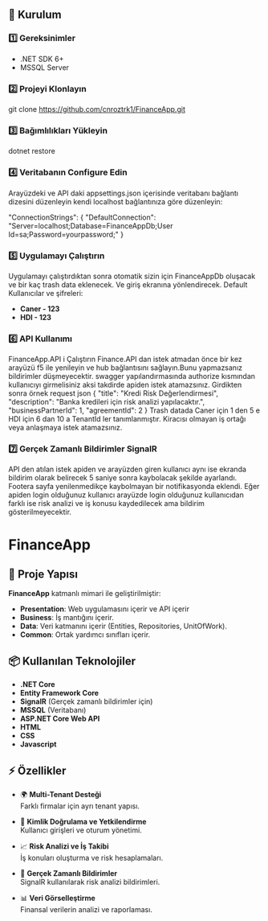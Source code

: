 ## 📌 Kurulum

### 1️⃣ **Gereksinimler**
- .NET SDK 6+
- MSSQL Server
### 2️⃣ **Projeyi Klonlayın**
git clone https://github.com/cnroztrk1/FinanceApp.git
### 3️⃣  Bağımlılıkları Yükleyin
dotnet restore
### 4️⃣  Veritabanın Configure Edin
Arayüzdeki ve API daki
appsettings.json içerisinde veritabanı bağlantı dizesini düzenleyin kendi localhost bağlantınıza göre düzenleyin:

"ConnectionStrings": {
  "DefaultConnection": "Server=localhost;Database=FinanceAppDb;User Id=sa;Password=yourpassword;"
}
### 5️⃣  Uygulamayı Çalıştırın
Uygulamayı çalıştırdıktan sonra otomatik sizin için FinanceAppDb oluşacak ve bir kaç trash data eklenecek. Ve giriş ekranına yönlendirecek.
Default Kullanıcılar ve şifreleri: 
- **Caner - 123**
- **HDI - 123**

### 6️⃣  API Kullanımı
FinanceApp.API i Çalıştırın 
Finance.API dan istek atmadan önce bir kez arayüzü f5 ile yenileyin ve hub bağlantısını sağlayın.Bunu yapmazsanız bildirimler düşmeyecektir.
swagger yapılandırmasında authorize kısmından kullanıcıyı girmelisiniz aksi takdirde apiden istek atamazsınız.
Girdikten sonra örnek request json
{
  "title": "Kredi Risk Değerlendirmesi",
  "description": "Banka kredileri için risk analizi yapılacaktır.",
  "businessPartnerId": 1,
  "agreementId": 2
}
Trash datada Caner için 1 den 5 e HDI için 6 dan 10 a TenantId ler tanımlanmıştır. Kiracısı olmayan iş ortağı veya anlaşmaya istek atamazsınız.
### 7️⃣  Gerçek Zamanlı Bildirimler SignalR
API den atılan istek apiden ve arayüzden giren kullanıcı aynı ise ekranda bildirim olarak belirecek 5 saniye sonra kaybolacak şekilde ayarlandı. Footera sayfa yenilenmedikçe kaybolmayan bir notifikasyonda eklendi.
Eğer apiden login olduğunuz kullanıcı arayüzde login olduğunuz kullanıcıdan farklı ise risk analizi ve iş konusu kaydedilecek ama bildirim gösterilmeyecektir.
# FinanceApp
## 🚀 Proje Yapısı

**FinanceApp** katmanlı mimari ile geliştirilmiştir:

- **Presentation**: Web uygulamasını içerir ve API içerir
- **Business**: İş mantığını içerir.
- **Data**: Veri katmanını içerir (Entities, Repositories, UnitOfWork).
- **Common**: Ortak yardımcı sınıfları içerir.

## 📦 Kullanılan Teknolojiler

- **.NET Core**
- **Entity Framework Core**
- **SignalR** (Gerçek zamanlı bildirimler için)
- **MSSQL** (Veritabanı)
- **ASP.NET Core Web API**
- **HTML**
- **CSS**
- **Javascript**
## ⚡ Özellikler

- 🌍 **Multi-Tenant Desteği**  
  Farklı firmalar için ayrı tenant yapısı.

- 🔐 **Kimlik Doğrulama ve Yetkilendirme**  
  Kullanıcı girişleri ve oturum yönetimi.

- 📈 **Risk Analizi ve İş Takibi**  
  İş konuları oluşturma ve risk hesaplamaları.

- 🔔 **Gerçek Zamanlı Bildirimler**  
  SignalR kullanılarak risk analizi bildirimleri.

- 📊 **Veri Görselleştirme**  
  Finansal verilerin analizi ve raporlaması.


